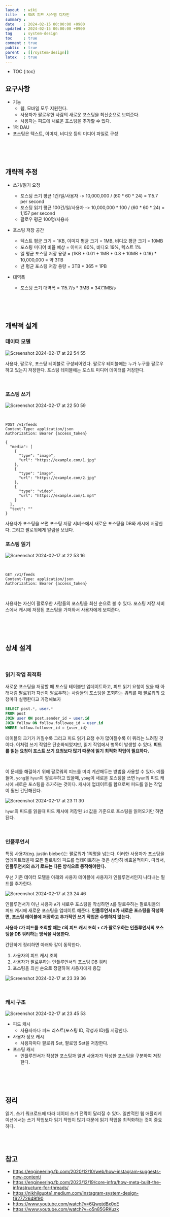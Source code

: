 ```yaml
---
layout  : wiki
title   : SNS 피드 시스템 디자인
summary :
date    : 2024-02-15 00:00:00 +0900
updated : 2024-02-15 00:00:00 +0900
tag     : system-design
toc     : true
comment : true
public  : true
parent  : [[/system-design]]
latex   : true
---
```

* TOC
{:toc}

## 요구사항

- 기능
  - 웹, 모바일 모두 지원한다.
  - 사용자가 팔로우한 사람의 새로운 포스팅을 최신순으로 보여준다.
  - 사용자는 피드에 새로운 포스팅을 추가할 수 있다.
- 1억 DAU
- 포스팅은 텍스트, 이미지, 비디오 등의 미디어 파일로 구성

<br><br><br>

## 개략적 추정

- 쓰기/읽기 요청
  - 포스팅 쓰기 평균 1건/일/사용자 -> 10,000,000 / (60 * 60 * 24) = 115.7 per second
  - 포스팅 읽기 평균 100건/일/사용자 -> 10,000,000 * 100 / (60 * 60 * 24) = 1,157 per second
  - 팔로우 평균 100명/사용자

- 포스팅 저장 공간
  - 텍스트 평균 크기 = 1KB, 이미지 평균 크기 = 1MB, 비디오 평균 크기 = 10MB
  - 포스팅 미디어 비율 예상 = 이미지 80%, 비디오 19%, 텍스트 1%
  - 일 평균 포스팅 저장 용량 = (1KB * 0.01 + 1MB * 0.8 + 10MB * 0.19) * 10,000,000 = 약 3TB
  - 년 평균 포스팅 저장 용량 = 3TB * 365 = 1PB

- 대역폭
  - 포스팅 쓰기 대역폭 = 115.7/s * 3MB = 347.1MB/s


<br><br><br>

## 개략적 설계

### 데이터 모델

![Screenshot 2024-02-17 at 22 54 55](https://github.com/dgnppr/dgnppr.github.io/assets/89398909/0e8065df-ba48-42ff-b217-61025814e3d0)

사용자, 팔로우, 포스팅 테이블로 구성되어있다. 팔로우 테이블에는 누가 누구를 팔로우하고 있는지 저장한다. 포스팅 테이블에는 포스트 미디어 데이터를 저장한다.

<br>

### 포스팅 쓰기

![Screenshot 2024-02-17 at 22 50 59](https://github.com/dgnppr/dgnppr.github.io/assets/89398909/1c5cd9c5-aefa-4029-9bb0-8be0f7092f35)

<br>

```http
POST /v1/feeds
Content-Type: application/json
Authorization: Bearer {access_token}

{
  "media": [
    {
      "type": "image",
      "url": "https://example.com/1.jpg"
    },
    {
      "type": "image",
      "url": "https://example.com/2.jpg"
    },
    {
      "type": "video",
      "url": "https://example.com/1.mp4"
    }
  ],
  "text": ""
}
```

사용자가 포스팅을 쓰면 포스팅 저장 서비스에서 새로운 포스팅을 DB와 캐시에 저장한다. 그리고 팔로워에게 알림을 보낸다.

### 포스팅 읽기

![Screenshot 2024-02-17 at 22 53 16](https://github.com/dgnppr/dgnppr.github.io/assets/89398909/4f7a44b9-ea93-4d9d-a035-1c47d107bf67)

<br>

```http
GET /v1/feeds
Content-Type: application/json
Authorization: Bearer {access_token}
```

<br>

사용자는 자신이 팔로우한 사람들의 포스팅을 최신 순으로 볼 수 있다. 포스팅 저장 서비스에서 캐시에 저장된 포스팅을 가져와서 사용자에게 보여준다.


<br><br><br>

## 상세 설계

<br>

### 읽기 작업 최적화

새로운 포스팅을 저장할 때 포스팅 테이블만 업데이트하고, 피드 읽기 요청이 왔을 때 
아래처럼 팔로워가 자신이 팔로우하는 사람들의 포스팅을 조회하는 쿼리를 매 팔로워의 요청마다 실행한다고 가정해보자
```sql
SELECT post.*, user.*
FROM post 
JOIN user ON post.sender_id = user.id
JOIN follow ON follow.followee_id = user.id
WHERE follow.follower_id = {user_id}
```

테이블의 크기가 커질수록 그리고 피드 읽기 요청 수가 많아질수록 이 쿼리는 느려질 것이다.
이처럼 쓰기 작업은 단순화되었지만, 읽기 작업에서 병목이 발생할 수 있다.
**피드를 읽는 요청이 포스트 쓰기 요청보다 많기 때문에 읽기 최적화 작업이 필요하다.**

<br>

이 문제를 해결하기 위해 팔로워의 피드를 미리 계산해두는 방법을 사용할 수 있다. 
예를 들어, `yong`을 `hyun`이 팔로우하고 있을때, `yong`이 새로운 포스팅을 쓰면 `hyun`의 피드 캐시에 새로운 포스팅을 추가하는 것이다.
캐시에 업데이트를 함으로써 피드를 읽는 작업이 훨씬 간단해진다.

![Screenshot 2024-02-17 at 23 11 30](https://github.com/dgnppr/dgnppr.github.io/assets/89398909/60e5e38a-79a1-456d-8e65-87592aedcfb7)

`hyun`의 피드를 읽을때 피드 캐시에 저장된 `id` 값을 기준으로 포스팅을 읽어오기만 하면된다.

<br>

### 인플루언서

특정 사용자(eg. justin bieber)는 팔로워가 1억명을 넘는다. 이러한 사용자가 포스팅을 업데이트했을때 모든 팔로워의 피드를 업데이트하는 것은 상당히 비효율적이다.
따라서, **인플루언서의 쓰기 로드는 다른 방식으로 동작해야한다.**

우선 기존 데이터 모델을 아래와 사용자 테이블에 사용자가 인플루언서인지 나타내는 필드를 추가한다.

![Screenshot 2024-02-17 at 23 24 46](https://github.com/dgnppr/dgnppr.github.io/assets/89398909/7dbd7253-ed84-407e-8822-2bf989a95fe1)
 
인플루언서가 아닌 사용자 `A`가 새로우 포스팅을 작성하면 `A`를 팔로우하는 팔로워들의 피드 캐시에 새로운 포스팅을 업데이트 해준다.
**인플루언서 `B`가 새로운 포스팅을 작성하면, 포스팅 테이블에 저장하고 추가적인 쓰기 작업은 수행하지 않는다.**

**사용자 `C`가 피드를 조회할 때는 `C`의 피드 캐시 조회 + `C`가 팔로우하는 인플루언서의 포스팅을 DB 쿼리하는 방식을 사용한다.**

간단하게 정리하면 아래와 같이 동작한다.

1. 사용자의 피드 캐시 조회
2. 사용자가 팔로우하는 인플루언서의 포스팅 DB 쿼리
3. 포스팅을 최신 순으로 정렬하여 사용자에게 응답

![Screenshot 2024-02-17 at 23 39 36](https://github.com/dgnppr/dgnppr.github.io/assets/89398909/e8c1fbac-bc7f-40a7-bc15-b29038504c96)

<br>

### 캐시 구조

![Screenshot 2024-02-17 at 23 45 53](https://github.com/dgnppr/dgnppr.github.io/assets/89398909/0539ed8f-a1dd-4ec8-9a3c-6f647a6fc2cb)

- 피드 캐시
  - 사용자마다 피드 리스트(포스팅 ID, 작성자 ID)를 저장한다.
- 사용자 정보 캐시
  - 사용자마다 팔로워 Set, 팔로잉 Set을 저장한다.
- 포스팅 캐시
  - 인플루언서가 작성한 포스팅과 일반 사용자가 작성한 포스팅을 구분하여 저장한다.

<br><br><br>

## 정리

읽기, 쓰기 워크로드에 따라 데이터 쓰기 전략이 달리질 수 있다.
일반적인 웹 애플리케이션에서는 쓰기 작업보다 읽기 작업이 많기 때문에 읽기 작업을 최적화하는 것이 중요하다.

<br><br>

## 참고

- https://engineering.fb.com/2020/12/10/web/how-instagram-suggests-new-content/
- https://engineering.fb.com/2023/12/19/core-infra/how-meta-built-the-infrastructure-for-threads/
- https://nikhilgupta1.medium.com/instagram-system-design-f62772649f90
- https://www.youtube.com/watch?v=6QwqtdBx0oE
- https://www.youtube.com/watch?v=o5n85GRKuzk
